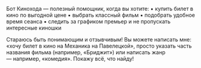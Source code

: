 Бот Кинохода — полезный помощник, когда вы хотите:
▪ купить билет в кино по выгодной цене
▪ выбрать классный фильм 
▪ подобрать удобное время сеанса
▪ следить за графиком премьер и не пропускать интересные киношки 

Стараюсь быть понимающим и отзывчивым! Вы можете написать мне: «хочу билет в кино на Механика на Павелецкой», просто указать часть названия фильма (например, «Бриджит») или написать жанр — например, «комедия». Покажу всё, что найду! 